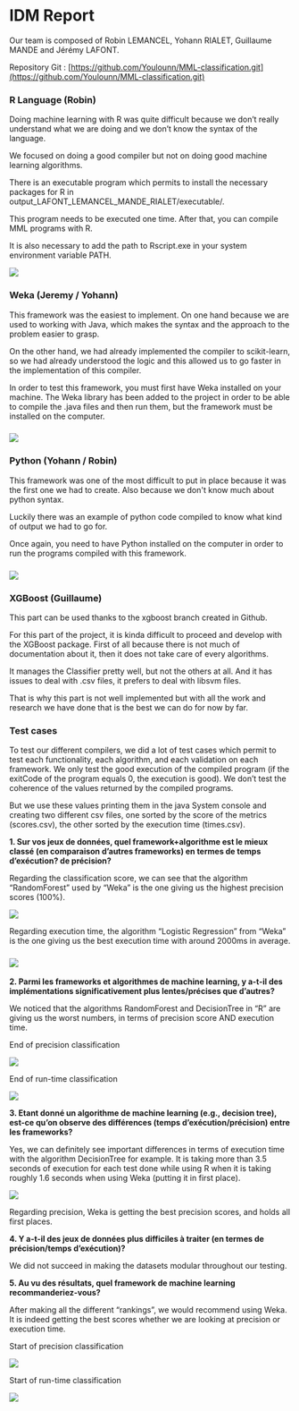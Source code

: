 
# IDM Report

  Our team is composed of Robin LEMANCEL, Yohann RIALET, Guillaume MANDE and Jérémy LAFONT.

Repository Git : [https://github.com/Youlounn/MML-classification.git](https://github.com/Youlounn/MML-classification.git)

  
  

### R Language (Robin)

  

Doing machine learning with R was quite difficult because we don’t really understand what we are doing and we don’t know the syntax of the language.

We focused on doing a good compiler but not on doing good machine learning algorithms.

There is an executable program which permits to install the necessary packages for R in output_LAFONT_LEMANCEL_MANDE_RIALET/executable/.

This program needs to be executed one time. After that, you can compile MML programs with R.

It is also necessary to add the path to Rscript.exe in your system environment variable PATH.

  

![](https://lh5.googleusercontent.com/f8E_2YstICF6J1Zb00nqcFliBfNqFStFt3aAKqhUQFr1bd0U_rl4_DMvROGU6xhbQMbutn3Crqm4hq5_ZqaBKfxn-xrCV4sf9mwOXfPWn1H2fm17WxEUQQcsfgCSHMZAe2k_iWBa)

### Weka (Jeremy / Yohann)

This framework was the easiest to implement. On one hand because we are used to working with Java, which makes the syntax and the approach to the problem easier to grasp.

 On the other hand, we had already implemented the compiler to scikit-learn, so we had already understood the logic and this allowed us to go faster in the implementation of this compiler.

In order to test this framework, you must first have Weka installed on your machine. The Weka library has been added to the project in order to be able to compile the .java files and then run them, but the framework must be installed on the computer.

### ![](https://lh5.googleusercontent.com/tB0g9CzhTFoSUEZ9j5scFM_rxiblpPbjAvuWm-XI_8CO9AQAsD2S97yiisN_ywbfX2SOJavIfd_9XWYeSIHbF9LF-0KRWajs6bAh8h47LwmP4TGJuzEjjIm_JUielcDDsokcXVNS)

  

### Python (Yohann / Robin)

This framework was one of the most difficult to put in place because it was the first one we had to create. Also because we don't know much about python syntax.

Luckily there was an example of python code compiled to know what kind of output we had to go for.

Once again, you need to have Python installed on the computer in order to run the programs compiled with this framework.

  

### ![](https://lh3.googleusercontent.com/mjRAL-ZN-MA6QMq2x6WNZQI2oG2Z0f9M-3vPD6QBN6_JBpSKCGlNpsIsoBVKI8sRCpLSsi3sjCaQzk-BOqSOFmLCcuuduOEKA-P9j2WK06fHJFxo7Bzk8UxvJueFS8GZUqJuFhAL)

### XGBoost (Guillaume)

  

This part can be used thanks to the xgboost branch created in Github.

  

For this part of the project, it is kinda difficult to proceed and develop with the XGBoost package. First of all because there is not much of documentation about it, then it does not take care of every algorithms.

It manages the Classifier pretty well, but not the others at all. And it has issues to deal with .csv files, it prefers to deal with libsvm files.

That is why this part is not well implemented but with all the work and research we have done that is the best we can do for now by far.

  
  

### Test cases

  

To test our different compilers, we did a lot of test cases which permit to test each functionality, each algorithm, and each validation on each framework. We only test the good execution of the compiled program (if the exitCode of the program equals 0, the execution is good). We don’t test the coherence of the values returned by the compiled programs.

But we use these values printing them in the java System console and creating two different csv files, one sorted by the score of the metrics (scores.csv), the other sorted by the execution time (times.csv).

  
  
  

**1.  Sur vos jeux de données, quel framework+algorithme est le mieux classé (en comparaison d’autres frameworks) en termes de temps d’exécution? de précision?**
    

Regarding the classification score, we can see that the algorithm “RandomForest” used by “Weka” is the one giving us the highest precision scores (100%).

  

![](https://lh3.googleusercontent.com/hghigoHG4i0v46OAguLN47pXapRmSviFJcA8bhqVrD0IKKdcvwocQFFofW3VhDa7x3Dt25GpcQan3gaZCCpG669WsVWatkxGptYax3wu_jXNWKxOHYkPTqn0BcTPhQjHhEem5Q75)

Regarding execution time, the algorithm “Logistic Regression” from “Weka” is the one giving us the best execution time with around 2000ms in average.

  

### ![](https://lh5.googleusercontent.com/tB0g9CzhTFoSUEZ9j5scFM_rxiblpPbjAvuWm-XI_8CO9AQAsD2S97yiisN_ywbfX2SOJavIfd_9XWYeSIHbF9LF-0KRWajs6bAh8h47LwmP4TGJuzEjjIm_JUielcDDsokcXVNS)

  

**2.  Parmi les frameworks et algorithmes de machine learning, y a-t-il des implémentations significativement plus lentes/précises que d’autres?**
    

  

We noticed that the algorithms RandomForest and DecisionTree in “R” are giving us the worst numbers, in terms of precision score AND execution time.

  

End of precision classification

![](https://lh4.googleusercontent.com/sQ2klCRs5EFyVibrWOIIvnn2C8acYWhMFCimclADSV40gmt64n1sKmpVc4o4mSphcq03QQ-r3nCotbzCA6qhPRt5xdLyQNepU1MxPMUP8sDkkF5CAEuxrvPHTvxZlnboukFNoIsP)

End of run-time classification

![](https://lh4.googleusercontent.com/JZGq6Qz4pTeIaG1z71YF7iu_ZuzFTLrXD7tx_x3yZmDdmLIVEPeqdbHX_4_F1S9kfEIpqeI8zUeAxVHw2HioKrQ1TtTiCHj8pm3CJOVlSmW3vgdfMg07T-2o7usVuAJAKwoOlsqN)

  

**3.  Etant donné un algorithme de machine learning (e.g., decision tree), est-ce qu’on observe des différences (temps d’exécution/précision) entre les frameworks?**
    

  

Yes, we can definitely see important differences in terms of execution time with the algorithm DecisionTree for example. It is taking more than 3.5 seconds of execution for each test done while using R when it is taking roughly 1.6 seconds when using Weka (putting it in first place).

  

![](https://lh6.googleusercontent.com/MLoBZOJFDonS0Up2mdHbP-_WzQoPszlvI4c9L1vqzPzBicbAQq4JR2WuVeMqjtQUHErMjna5nQLMd8tNWcbRujuWYASG133kaCouH7rOa0c270p8UOB4Gchrjqkt5XXi8aOtQCf7)

  
  

Regarding precision, Weka is getting the best precision scores, and holds all first places.

  

**4.  Y a-t-il des jeux de données plus difficiles à traiter (en termes de précision/temps d’exécution)?**
    

  

We did not succeed in making the datasets modular throughout our testing.

  
  
  
  
  

**5.  Au vu des résultats, quel framework de machine learning recommanderiez-vous?**
    

  

After making all the different “rankings”, we would recommend using Weka. It is indeed getting the best scores whether we are looking at precision or execution time.

  

Start of precision classification

![](https://lh6.googleusercontent.com/D337F1I1_qaypwYan--hFlnq7k6ZtDu2rR6ybzgqr-N2aMzsSrL0CRlhAUa7PJBTxQEbf13ztnEUy2KkTw5TzTwwozH_NcCJQuLrzs_q9VfdMmbWpfzMO1qJiewTVaLNd0RkXv22)

  

Start of run-time classification

![](https://lh5.googleusercontent.com/f-YDsfBl5chysdQl8IsamjgYcyf9PYDy0OEVvRF8vYxYzBUdMTG-sna_SvnL6sFnZoOdxgRM8iRIc8V6b2LOKR19NyIII_-3QFa4CAS1r7vrCajnZR6ninG_STOP1Bf0rlxQvMCg)
